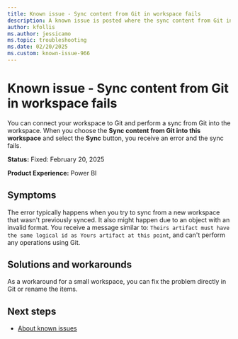 ```yaml
---
title: Known issue - Sync content from Git in workspace fails
description: A known issue is posted where the sync content from Git in workspace fails.
author: kfollis
ms.author: jessicamo
ms.topic: troubleshooting  
ms.date: 02/20/2025
ms.custom: known-issue-966
---
```


# Known issue - Sync content from Git in workspace fails

You can connect your workspace to Git and perform a sync from Git into the workspace. When you choose the **Sync content from Git into this workspace** and select the **Sync** button, you receive an error and the sync fails.

**Status:** Fixed: February 20, 2025

**Product Experience:** Power BI

## Symptoms

The error typically happens when you try to sync from a new workspace that wasn't previously synced. It also might happen due to an object with an invalid format. You receive a message similar to: `Theirs artifact must have the same logical id as Yours artifact at this point`, and can't perform any operations using Git.

## Solutions and workarounds

As a workaround for a small workspace, you can fix the problem directly in Git or rename the items.

## Next steps

- [About known issues](https://support.fabric.microsoft.com/known-issues)

